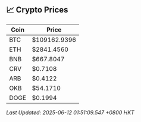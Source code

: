 ## 📈 Crypto Prices

| Coin | Price |
| ---- | ----- |
| BTC | $109162.9396 |
| ETH | $2841.4560 |
| BNB | $667.8047 |
| CRV | $0.7108 |
| ARB | $0.4122 |
| OKB | $54.1710 |
| DOGE | $0.1994 |

_Last Updated: 2025-06-12 01:51:09.547 +0800 HKT_